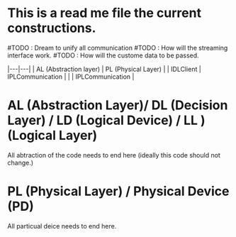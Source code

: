 ﻿# This is a read me file the current constructions.
#TODO : Dream to unify all communication
#TODO : How will the streaming interface work.
#TODO : How will the custome data to be passed.

|---|---|
| AL (Abstraction layer)        | PL (Physical Layer)            | 
| IDLClient | IPLCommunication | 
|  | IPLCommunication | 


# AL (Abstraction Layer)/ DL (Decision Layer) / LD (Logical Device) / LL ) (Logical Layer)

All abtraction of the code needs to end here (ideally this code should not change.)

# PL (Physical Layer) / Physical Device (PD)

All particual deice needs to end here.